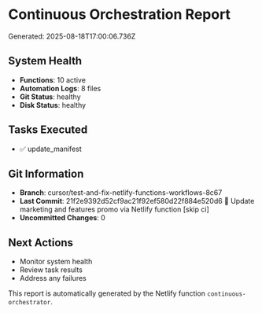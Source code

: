 # Continuous Orchestration Report

Generated: 2025-08-18T17:00:06.736Z

## System Health
- **Functions**: 10 active
- **Automation Logs**: 8 files
- **Git Status**: healthy
- **Disk Status**: healthy

## Tasks Executed
- ✅ update_manifest

## Git Information
- **Branch**: cursor/test-and-fix-netlify-functions-workflows-8c67
- **Last Commit**: 21f2e9392d52cf9ac21f92ef580d22f884e520d6 🤖 Update marketing and features promo via Netlify function [skip ci]
- **Uncommitted Changes**: 0

## Next Actions
- Monitor system health
- Review task results
- Address any failures

This report is automatically generated by the Netlify function `continuous-orchestrator`.
